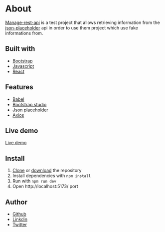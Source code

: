 # About
[Manage-rest-api](https://manage-rest-api.netlify.app/) is a test project that allows retrieving information from the [json-placeholder](https://jsonplaceholder.typicode.com/) api in order to use them project which use fake informations from.

## Built with

 - [Bootstrap](https://getbootstrap.com/)
 - [Javascript](https://developer.mozilla.org/en-US/)
 - [React](https://react.dev/)

## Features

 - [Babel](https://babeljs.io/)
 - [Bootstrap studio](https://bootstrapstudio.io/)
 - [Json placeholder](https://jsonplaceholder.typicode.com/)
 - [Axios](https://axios-http.com/)

## Live demo

[Live demo](https://manage-rest-api.netlify.app/)

## Install

 1. [Clone](https://github.com/ElieRu/manage-rest-api.git) or [download](https://github.com/ElieRu/manage-rest-api/archive/refs/heads/main.zip) the repository
 2. Install dependencies with `npm install`
 3. Run with `npm run dev`
 4. Open http://localhost:5173/ port

## Author

 - [Github](https://github.com/ElieRu)
 - [Linkdin](https://www.linkedin.com/in/elie-ruhamya-996826285)
 - [Twitter](https://twitter.com/RuhamyaElie)
